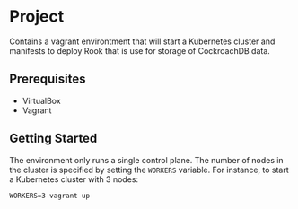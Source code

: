 # Project

Contains a vagrant environtment that will start a Kubernetes cluster and manifests to deploy  Rook that is use for storage of CockroachDB data.

## Prerequisites
- VirtualBox
- Vagrant

## Getting Started

The environment only runs a single control plane. The number of nodes in the cluster is specified by setting the `WORKERS` variable. For instance, to start a Kubernetes cluster with 3 nodes:

```
WORKERS=3 vagrant up
```